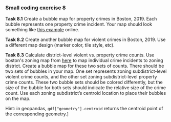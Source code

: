 ### Small coding exercise 8

**Task 8.1** Create a bubble map for property crimes in Boston, 2019. 
Each bubble represents one property crime incident. 
Your map should look something like [this example](https://hermionewy.github.io/crime/) online.


**Task 8.2** Create another bubble map for violent crimes in Boston, 2019. 
Use a different map design (marker color, tile style, etc). 


**Task 8.3** Calculate district-level violent vs. property crime counts. 
Use boston's zoning map from [here](https://data.boston.gov/dataset/boston-zoning-subdistricts) to map individual crime incidents to zoning district. 
Create a bubble map for these two sets of counts. 
There should be two sets of bubbles in your map. 
One set represents zoning subdistrict-level violent crime counts, and the other set zoning subdistrict-level property crime counts. 
These two bubble sets should be colored differently, but the size of the bubble for both sets should indicate the relative size of the crime count. 
Use each zoning subdistrict’s centroid location to place their bubbles on the map. 

Hint: in geopandas,  `gdf["geometry"].centroid` returns the centroid point of the corresponding geometry.]